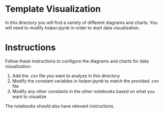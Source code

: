 # Template Visualization 

In this directory you will find a variety of different diagrams and charts.  You will need to modify *helper.ipynb* in order to start data visualization.

# Instructions

Follow these instructions to configure the diagrams and charts for data visualization:
1. Add the *.csv* file you want to analyze in this directory
2. Modify the constant variables in *helper.ipynb* to match the provided *.csv* file
3. Modify any other constants in the other notebooks based on what you want to visualize

The notebooks should also have relevant instructions.

